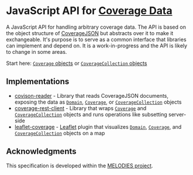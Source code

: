 # JavaScript API for [Coverage Data](https://en.wikipedia.org/wiki/Coverage_data)

A JavaScript API for handling arbitrary coverage data. The API is based on the object structure of [CoverageJSON](https://covjson.org) but abstracts over it to make it exchangeable. It's purpose is to serve as a common interface that libraries can implement and depend on. It is a work-in-progress and the API is likely to change in some areas.

Start here: [`Coverage` objects](Coverage.md) or [`CoverageCollection` objects](CoverageCollection.md)

## Implementations

- [covjson-reader](https://github.com/Reading-eScience-Centre/covjson-reader) - Library that reads CoverageJSON documents, exposing the data as [`Domain`](Domain.md), [`Coverage`](Coverage.md), or [`CoverageCollection`](CoverageCollection.md) objects
- [coverage-rest-client](https://github.com/Reading-eScience-Centre/coverage-rest-client) - Library that wraps [`Coverage`](Coverage.md) and [`CoverageCollection`](CoverageCollection.md) objects and runs operations like subsetting server-side
- [leaflet-coverage](https://github.com/Reading-eScience-Centre/leaflet-coverage) - [Leaflet](http://leafletjs.com/) plugin that visualizes [`Domain`](Domain.md), [`Coverage`](Coverage.md), and [`CoverageCollection`](CoverageCollection.md) objects on a map

## Acknowledgments

This specification is developed within the [MELODIES project](http://www.melodiesproject.eu).
